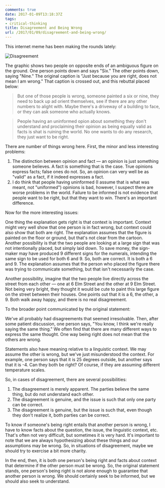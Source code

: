 ```yaml
---
comments: true
date: 2017-01-09T13:18:37Z
tags:
- critical-thinking
title: Disagreement and Being Wrong
url: /2017/01/09/disagreement-and-being-wrong/
---
```


This internet meme has been making the rounds lately:

![Disagreement](/images/2017/disagreement.jpg)

The graphic shows two people on opposite ends of an ambiguous figure on the ground. One person points down and says "Six." The other points down, saying "Nine." The original caption is "Just because you are right, does not mean I am wrong." That caption is crossed out, and this rebuttal placed below:

>But one of those people is wrong, someone painted a six or nine, they need to back up ad orient themselves, see if there are any other numbers to alight with. Maybe there's a driveway of a building to face, or they can ask someone who actually knows.

>People having an uninformed opion about something they don't understand and proclaiming their opinion as being equally valid as facts is shat is ruining the world. No one wants to do any research, they just want to be right.


There are number of things wrong here. First, the minor and less interesting problems:

1. The distinction between opinion and fact — an opinion is just something someone believes. A fact is something that is the case. True opinions express facts; false ones do not. So, an opinion can very well be as "valid" as a fact, if it indeed expresses a fact.
2. I do think that people having uninformed (I assume that is what was meant, not "uniformed") opinions is bad, however, I suspect there are worse problems in the world. Failure to be informed is not evidence that people want to be right, but that they want to win. There's an important difference.

Now for the more interesting issues:

One thing the explanation gets right is that context is important. Context might very well show that one person is in fact wrong, but context could also show that both are right. The explanation assumes that the figure is painted on the floor or ground, but that's not clear from the cartoon. Another possibility is that the two people are looking at a large sign that was not intentionally placed, but simply laid down. To save money, the sign-maker may have produced 9 different signs for the numerals, intending the same sign to be used for both 6 and 9. So, both are correct. It is both a 6 and 9. The explanation assumes that the person who placed the figure there was trying to communicate something, but that isn't necessarily the case.

Another possibility, imagine that the two people live directly across the street from each other — one at 6 Elm Street and the other at 9 Elm Street. Not being very bright, they thought it would be cute to paint this large figure on the street between their houses. One points out that it is a 6, the other, a 9. Both walk away happy, and there is no real disagreement.

To the broader point communicated by the original statement:

We've all probably had disagreements that seemed irresolvable. Then, after some patient discussion, one person says, "You know, I think we're really saying the same thing." We often find that there are many different ways to express the same thought. One way being right does not mean that the others are wrong.

Statements also have meaning relative to a linguistic context. We may assume the other is wrong, but we've just misunderstood the context. For example, one person says that it is 25 degrees outside, but another says that it is -4. Can they both be right? Of course, if they are assuming different temperature scales.

So, in cases of disagreement, there are several possibilities:

1. The disagreement is merely apparent. The parties believe the same thing, but do not understand each other.
2. The disagreement is genuine, and the issue is such that only one party can be correct.
3. The disagreement is genuine, but the issue is such that, even though they don't realize it, both parties can be correct.

To know if someone's being right entails that another person is wrong, I have to know facts about the question, the issue, the linguistic context, etc. That's often not very difficult, but sometimes it is very hard. It's important to note that we are always hypothesizing about these things and our assumptions may be wrong. So, in situations of disagreement, maybe we should try to exercise a bit more charity.

In the end, then, it is both one person's being right and facts about context that determine if the other person must be wrong. So, the original statement stands, one person's being right is not alone enough to guarantee that another person is wrong. We should certainly seek to be informed, but we should also seek to understand.

